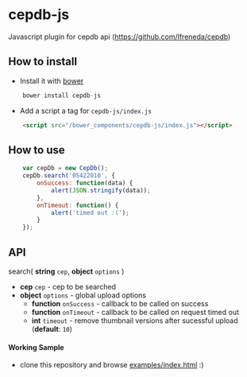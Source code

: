 # cepdb-js
Javascript plugin for cepdb api (https://github.com/lfreneda/cepdb)

## How to install

- Install it with [bower](http://bower.io/)

```javascript
    bower install cepdb-js
```

- Add a script a tag for `cepdb-js/index.js`

```html
    <script src="/bower_components/cepdb-js/index.js"></script>
```

## How to use

```javascript
    var cepDb = new CepDb();
    cepDb.search('05422010', {
        onSuccess: function(data) {
            alert(JSON.stringify(data));
        },
        onTimeout: function() {
            alert('timed out :(');
        }
    });
```

## API
 
 search( **string** `cep`, **object** `options` )
 
 * **cep** `cep` - cep to be searched
 * **object** `options` - global upload options
   * **function** `onSuccess` - callback to be called on success 
   * **function** `onTimeout` - callback to be called on request timed out 
   * **int** `timeout` - remove thumbnail versions after sucessful upload (**default**: `10`)


#### Working Sample
 
 - clone this repository and browse [examples/index.html](https://github.com/lfreneda/cepdb-js/blob/master/examples/index.html) :)   
